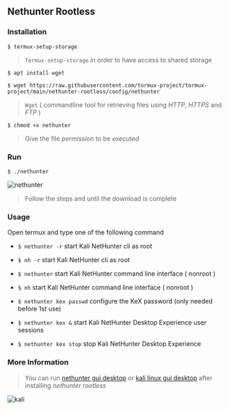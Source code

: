 ## Nethunter Rootless

### Installation
```
$ termux-setup-storage
```
> `Termux-setup-storage` in order to have access to shared storage

```
$ apt install wget
```
```
$ wget https://raw.githubusercontent.com/tormux-project/tormux-project/main/nethunter-rootless/config/nethunter
```

> `Wget` ( commandline tool for retrieving files using _HTTP_, _HTTPS_ and _FTP_ )

```
$ chmod +x nethunter
```

> Give the file _permission_ to be _executed_

### Run

```
$ ./nethunter
```

![nethunter](https://i.ibb.co/zZMLHTj/nethunter.jpg)

> Follow the steps and until the download is complete

### Usage

Open termux and type one of the following command

* `$ nethunter -r` start Kali NetHunter cli as root

* `$ nh -r` start Kali NetHunter cli as root

* `$ nethunter` start Kali NetHunter command line interface ( nonroot )

* `$ nh` start Kali NetHunter command line interface ( nonroot )

* `$ nethunter kex passwd` configure the KeX password (only needed before 1st use)

* `$ nethunter kex &` start Kali NetHunter Desktop Experience user sessions

* `$ nethunter kex stop` stop Kali NetHunter Desktop Experience

### More Information

> You can run [nethunter gui desktop](../nethunter-gui-desktop) or [kali linux gui desktop](../kali-linux-gui-desktop) after installing _nethunter rootless_

![kali](https://i.ibb.co/MswyhmR/kali.jpg)



